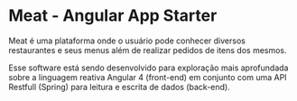 # Meat - Angular App Starter
Meat é uma plataforma onde o usuário pode conhecer diversos restaurantes e seus menus além de realizar pedidos de itens dos mesmos.

Esse software está sendo desenvolvido para exploração mais aprofundada sobre a linguagem reativa Angular 4 (front-end) em conjunto com uma API Restfull (Spring) para leitura e escrita de dados (back-end).

